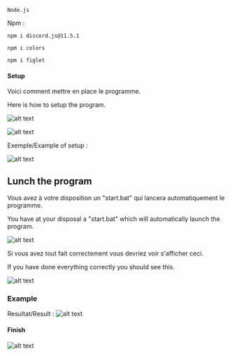 
```
Node.js 
```
Npm : 
```
npm i discord.js@11.5.1
```
```
npm i colors
```
```
npm i figlet
```

#### Setup 

Voici comment mettre en place le programme.

Here is how to setup the program.

![alt text](https://cdn.discordapp.com/attachments/727474203804041288/734452895445155920/REGRGR.PNG)

![alt text](https://cdn.discordapp.com/attachments/688355222304587791/735172586777870396/fgg.PNG)

Exemple/Example of setup :

![alt text](https://cdn.discordapp.com/attachments/688355222304587791/735176581756223608/github.jpg)


## Lunch the program 

Vous avez à votre disposition un "start.bat" qui lancera automatiquement le programme. 

You have at your disposal a "start.bat" which will automatically launch the program. 

![alt text](https://cdn.discordapp.com/attachments/688355222304587791/733684772101947432/eftht.PNG)

Si vous avez tout fait correctement vous devriez voir s'afficher ceci.

If you have done everything correctly you should see this.

![alt text](https://cdn.discordapp.com/attachments/727474203804041288/740283617917403146/unknown.png)

### Example 

Resultat/Result : ![alt text](https://cdn.discordapp.com/attachments/688355222304587791/736705983232999514/grthyjyjyjygtgth.PNG)

#### Finish 

![alt text](https://cdn.discordapp.com/attachments/763335463020396574/767844885469331518/1504497348_tumblr_on7clpbVRE1tmp0dno1_500.gif)
